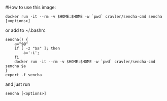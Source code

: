 #How to use this image:

    docker run -it --rm -v $HOME:$HOME -w `pwd` cravler/sencha-cmd sencha [<options>]

or add to ~/.bashrc

    sencha() {
        a="$@"
        if [ -z "$a" ]; then
            a='-i';
        fi
        docker run -it --rm -v $HOME:$HOME -w `pwd` cravler/sencha-cmd sencha $a
    }
    export -f sencha

and just run

    sencha [<options>]
